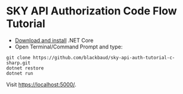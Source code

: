# SKY API Authorization Code Flow Tutorial

- [Download and install](https://www.microsoft.com/net/core) .NET Core
- Open Terminal/Command Prompt and type:
```
git clone https://github.com/blackbaud/sky-api-auth-tutorial-c-sharp.git
dotnet restore
dotnet run
```
Visit [https://localhost:5000/](https://localhost:5000/).
